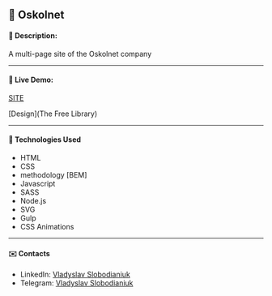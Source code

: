 

## :pushpin: Oskolnet
#### :memo: Description: 

A multi-page site of the Oskolnet company
___

#### :link: Live Demo: 
[SITE](https://slobodianiuk1.github.io/oskolnet/dist/)

[Design](The Free Library)
___

#### :rocket: Technologies Used

* HTML
* CSS
* methodology [BEM]
* Javascript
* SASS
* Node.js
* SVG
* Gulp
* CSS Animations

___

#### :envelope: Contacts
* LinkedIn: [Vladyslav Slobodianiuk](https://www.linkedin.com/in/vladyslav-slobodianiuk-076893241/)
* Telegram: [Vladyslav Slobodianiuk](https://t.me/vladyslavS18)
